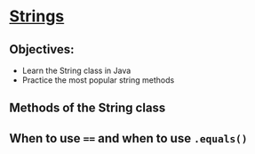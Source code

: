 # [Strings](https://login.codingdojo.com/m/315/9299/62840)

## Objectives:
- Learn the String class in Java
- Practice the most popular string methods

## Methods of the String class

## When to use `==` and when to use `.equals()`